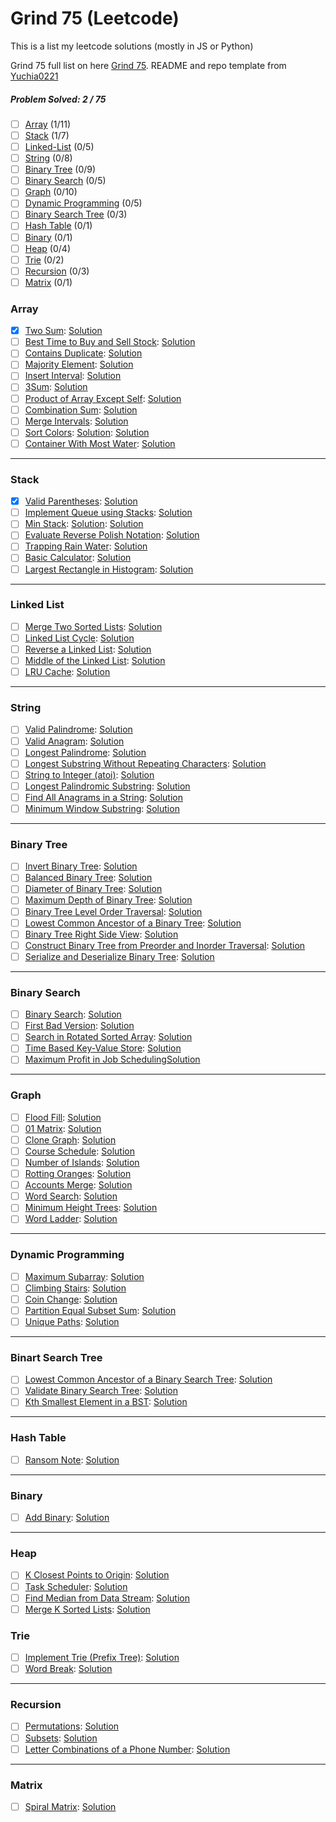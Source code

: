 # Grind 75 (Leetcode)
This is a list my leetcode solutions (mostly in JS or Python)

Grind 75 full list on here [Grind 75](https://www.techinterviewhandbook.org/grind75?grouping=topics&order=difficulty&hours=8).
README and repo template from [Yuchia0221](https://github.com/yuchia0221/Grind-75)

##### Problem Solved: 2 / 75

-   [ ] [Array](#array) (1/11)
-   [ ] [Stack](#stack) (1/7)
-   [ ] [Linked-List](#linked-list) (0/5)
-   [ ] [String](#string) (0/8)
-   [ ] [Binary Tree](#binary-tree) (0/9)
-   [ ] [Binary Search](#binary-search) (0/5)
-   [ ] [Graph](#graph) (0/10)
-   [ ] [Dynamic Programming](#dynamic-programming) (0/5)
-   [ ] [Binary Search Tree](#binary-search-tree) (0/3)
-   [ ] [Hash Table](#hash-table) (0/1)
-   [ ] [Binary](#binary) (0/1)
-   [ ] [Heap](#heap) (0/4)
-   [ ] [Trie](#trie) (0/2)
-   [ ] [Recursion](#recursion) (0/3)
-   [ ] [Matrix](#matrix) (0/1)

### Array

-   [x] [Two Sum](https://leetcode.com/problems/two-sum): [Solution](/Array/1-TwoSum/)
-   [ ] [Best Time to Buy and Sell Stock](https://leetcode.com/problems/best-time-to-buy-and-sell-stock): [Solution](/Array/121-BestTimetoBuyandSellStock/)
-   [ ] [Contains Duplicate](https://leetcode.com/problems/contains-duplicate): [Solution](/Array/217-ContainsDuplicate/)
-   [ ] [Majority Element](https://leetcode.com/problems/majority-element): [Solution](/Array/169-MajorityElement/)
-   [ ] [Insert Interval](https://leetcode.com/problems/insert-interval): [Solution](/Array/57-InsertInterval/)
-   [ ] [3Sum](https://leetcode.com/problems/3sum/): [Solution](/Array/15-3Sum/)
-   [ ] [Product of Array Except Self](https://leetcode.com/problems/product-of-array-except-self): [Solution](/Array/238-ProductofArrayExceptSelf/)
-   [ ] [Combination Sum](https://leetcode.com/problems/combination-sum): [Solution](/Array/39-CombinationSum/)
-   [ ] [Merge Intervals](https://leetcode.com/problems/merge-intervals): [Solution](/Array/56-MergeIntervals/)
-   [ ] [Sort Colors](https://leetcode.com/problems/sort-colors): [Solution](/Array/75-SortColors/): [Solution](/Array/75-SortColors/)
-   [ ] [Container With Most Water](https://leetcode.com/problems/container-with-most-water): [Solution](/Array/11-ContainerWithMostWater/)

---

### Stack

-   [x] [Valid Parentheses](https://leetcode.com/problems/valid-parentheses): [Solution](/Stack/20-ValidParentheses/)
-   [ ] [Implement Queue using Stacks](https://leetcode.com/problems/implement-queue-using-stacks): [Solution](/Stack/232-ImplementQueueusingStacks/)
-   [ ] [Min Stack](https://leetcode.com/problems/min-stack): [Solution](/Stack/232-ImplementQueueusingStacks/): [Solution](/Stack/155-MinStack/)
-   [ ] [Evaluate Reverse Polish Notation](https://leetcode.com/problems/evaluate-reverse-polish-notation): [Solution](/Stack/150-EvaluateReversePolishNotation/)
-   [ ] [Trapping Rain Water](https://leetcode.com/problems/trapping-rain-water): [Solution](/Stack/42-TrappingRainWater/)
-   [ ] [Basic Calculator](https://leetcode.com/problems/basic-calculator): [Solution](/Stack/224-BasicCalculator/)
-   [ ] [Largest Rectangle in Histogram](https://leetcode.com/problems/largest-rectangle-in-histogram): [Solution](/Stack/84-LargestRectangleinHistogram/)

---

### Linked List

-   [ ] [Merge Two Sorted Lists](https://leetcode.com/problems/merge-two-sorted-lists): [Solution](/Linked%20List/21-MergeTwoSortedLists/)
-   [ ] [Linked List Cycle](https://leetcode.com/problems/linked-list-cycle): [Solution](/Linked%20List/141-LinkedListCycle/)
-   [ ] [Reverse a Linked List](https://leetcode.com/problems/reverse-linked-list): [Solution](/Linked%20List/206-Reverse-Linked-List/)
-   [ ] [Middle of the Linked List](https://leetcode.com/problems/remove-nth-node-from-end-of-list): [Solution](/Linked%20List/876-MiddleoftheLinkedList/)
-   [ ] [LRU Cache](https://leetcode.com/problems/reorder-list): [Solution](/Linked%20List/146-LRUCache/)

---

### String

-   [ ] [Valid Palindrome](https://leetcode.com/problems/valid-palindrome): [Solution](/String/125-ValidPalindrome/)
-   [ ] [Valid Anagram](https://leetcode.com/problems/valid-anagram): [Solution](/String/242-ValidAnagram/)
-   [ ] [Longest Palindrome](https://leetcode.com/problems/longest-palindrome): [Solution](/String/409-LongestPalindrome/)
-   [ ] [Longest Substring Without Repeating Characters](https://leetcode.com/problems/longest-substring-without-repeating-characters): [Solution](/String/3-LongestSubstringWithoutRepeatingCharacters/)
-   [ ] [String to Integer (atoi)](https://leetcode.com/problems/string-to-integer-atoi): [Solution](</String/8-StringtoInteger(atoi)/>)
-   [ ] [Longest Palindromic Substring](https://leetcode.com/problems/longest-palindromic-substring): [Solution](/String/5-LongestPalindromicSubstring/)
-   [ ] [Find All Anagrams in a String](https://leetcode.com/problems/find-all-anagrams-in-a-string): [Solution](/String/438-FindAllAnagramsinaString/)
-   [ ] [Minimum Window Substring](https://leetcode.com/problems/minimum-window-substring): [Solution](/String/76-MinimumWindowSubstring/)

---

### Binary Tree

-   [ ] [Invert Binary Tree](https://leetcode.com/problems/invert-binary-tree): [Solution](/Binary%20Tree/226-InvertBinaryTree/)
-   [ ] [Balanced Binary Tree](https://leetcode.com/problems/balanced-binary-tree): [Solution](/Binary%20Tree/110-BalancedBinaryTree/)
-   [ ] [Diameter of Binary Tree](https://leetcode.com/problems/diameter-of-binary-tree): [Solution](/Binary%20Tree/543-DiameterofBinaryTree/)
-   [ ] [Maximum Depth of Binary Tree](https://leetcode.com/problems/maximum-depth-of-binary-tree): [Solution](/Binary%20Tree/104-MaximumDepthofBinaryTree/)
-   [ ] [Binary Tree Level Order Traversal](https://leetcode.com/problems/binary-tree-level-order-traversal): [Solution](/Binary%20Tree/102-BinaryTreeLevelOrderTraversal/)
-   [ ] [Lowest Common Ancestor of a Binary Tree](https://leetcode.com/problems/lowest-common-ancestor-of-a-binary-tree): [Solution](/Binary%20Tree/236-LowestCommonAncestorofaBinaryTree/)
-   [ ] [Binary Tree Right Side View](https://leetcode.com/problems/binary-tree-right-side-view): [Solution](/Binary%20Tree/199-BinaryTreeRightSideView/)
-   [ ] [Construct Binary Tree from Preorder and Inorder Traversal](https://leetcode.com/problems/construct-binary-tree-from-preorder-and-inorder-traversal): [Solution](/Binary%20Tree/105-ConstructBinaryTreefromPreorderandInorderTraversal/)
-   [ ] [Serialize and Deserialize Binary Tree](https://leetcode.com/problems/serialize-and-deserialize-binary-tree): [Solution](/Binary%20Tree/297-SerializeandDeserializeBinaryTree/)

---

### Binary Search

-   [ ] [Binary Search](https://leetcode.com/problems/binary-search): [Solution](/Binary%20Search/704-BinarySearch/)
-   [ ] [First Bad Version](https://leetcode.com/problems/first-bad-version): [Solution](/Binary%20Search/278-FirstBadVersion/)
-   [ ] [Search in Rotated Sorted Array](https://leetcode.com/problems/search-in-rotated-sorted-array): [Solution](/Binary%20Search/33-SearchinRotatedSortedArray/)
-   [ ] [Time Based Key-Value Store](https://leetcode.com/problems/time-based-key-value-store): [Solution](/Binary%20Search/981-TimeBasedKey-ValueStore/)
-   [ ] [Maximum Profit in Job Scheduling](https://leetcode.com/problems/maximum-profit-in-job-scheduling)[Solution](/Binary%20Search/1235-MaximumProfitinJobScheduling/)

---

### Graph

-   [ ] [Flood Fill](https://leetcode.com/problems/flood-fill): [Solution](/Graph/733-FloodFill/)
-   [ ] [01 Matrix](https://leetcode.com/problems/01-matrix): [Solution](/Graph/542-01Matrix/)
-   [ ] [Clone Graph](https://leetcode.com/problems/clone-graph): [Solution](/Graph/133-CloneGraph/)
-   [ ] [Course Schedule](https://leetcode.com/problems/course-schedule): [Solution](/Graph/207-CourseSchedule/)
-   [ ] [Number of Islands](https://leetcode.com/problems/number-of-islands): [Solution](/Graph/200-NumberofIslands/)
-   [ ] [Rotting Oranges](https://leetcode.com/problems/rotting-oranges): [Solution](/Graph/994-RottingOranges/)
-   [ ] [Accounts Merge](https://leetcode.com/problems/accounts-merge): [Solution](/Graph/721-AccountsMerge/)
-   [ ] [Word Search](https://leetcode.com/problems/word-search): [Solution](/Graph/79-WordSearch/)
-   [ ] [Minimum Height Trees](https://leetcode.com/problems/minimum-height-trees): [Solution](/Graph/310-MinimumHeightTrees/)
-   [ ] [Word Ladder](https://leetcode.com/problems/word-ladder): [Solution](/Graph/127-WordLadder/)

---

### Dynamic Programming

-   [ ] [Maximum Subarray](https://leetcode.com/problems/maximum-subarray): [Solution](/Dynamic%20Programming/53-MaximumSubarray/)
-   [ ] [Climbing Stairs](https://leetcode.com/problems/climbing-stairs): [Solution](/Dynamic%20Programming/70-ClimbingStairs/)
-   [ ] [Coin Change](https://leetcode.com/problems/coin-change): [Solution](/Dynamic%20Programming/322-CoinChange/)
-   [ ] [Partition Equal Subset Sum](https://leetcode.com/problems/maximum-subarray): [Solution](/Dynamic%20Programming/416-PartitionEqualSubsetSum/)
-   [ ] [Unique Paths](https://leetcode.com/problems/unique-paths): [Solution](/Dynamic%20Programming/62-UniquePaths/)

---

### Binart Search Tree

-   [ ] [Lowest Common Ancestor of a Binary Search Tree](https://leetcode.com/problems/lowest-common-ancestor-of-a-binary-search-tree): [Solution](/Binary%20Search%20Tree/235-LowestCommonAncestorofaBinarySearchTree/)
-   [ ] [Validate Binary Search Tree](https://leetcode.com/problems/validate-binary-search-tree): [Solution](/Binary%20Search%20Tree/)
-   [ ] [Kth Smallest Element in a BST](https://leetcode.com/problems/kth-smallest-element-in-a-bst): [Solution](/Binary%20Search%20Tree/230-KthSmallestElementinaBST/)

---

### Hash Table

-   [ ] [Ransom Note](https://leetcode.com/problems/ransom-note): [Solution](/Hash%20Table/383-RansomNote/)

---

### Binary

-   [ ] [Add Binary](https://leetcode.com/problems/add-binary): [Solution](/Binary/67-AddBinary/)

---

### Heap

-   [ ] [K Closest Points to Origin](https://leetcode.com/problems/k-closest-points-to-origin): [Solution](/Heap/973-KClosestPointstoOrigin/)
-   [ ] [Task Scheduler](https://leetcode.com/problems/task-scheduler): [Solution](/Heap/621-TaskScheduler/)
-   [ ] [Find Median from Data Stream](https://leetcode.com/problems/find-median-from-data-stream/): [Solution](/Heap/295-FindMedianfromDataStream/)
-   [ ] [Merge K Sorted Lists](https://leetcode.com/problems/merge-k-sorted-lists/): [Solution](/Heap/23-MergekSortedLists/)

### Trie

-   [ ] [Implement Trie (Prefix Tree)](https://leetcode.com/problems/implement-trie-prefix-tree): [Solution](</Trie/208-ImplementTrie(PrefixTree)/>)
-   [ ] [Word Break](https://leetcode.com/problems/word-break): [Solution](/Trie/139-WordBreak/)

---

### Recursion

-   [ ] [Permutations](https://leetcode.com/problems/permutations): [Solution](/Recursion/46-Permutations/)
-   [ ] [Subsets](https://leetcode.com/problems/subsets): [Solution](/Recursion/78-Subsets/)
-   [ ] [Letter Combinations of a Phone Number](https://leetcode.com/problems/letter-combinations-of-a-phone-number): [Solution](/Recursion/17-LetterCombinationsofaPhoneNumber/)

---

### Matrix

-   [ ] [Spiral Matrix](https://leetcode.com/problems/spiral-matrix): [Solution](/Matrix/54-SpiralMatrix/)
